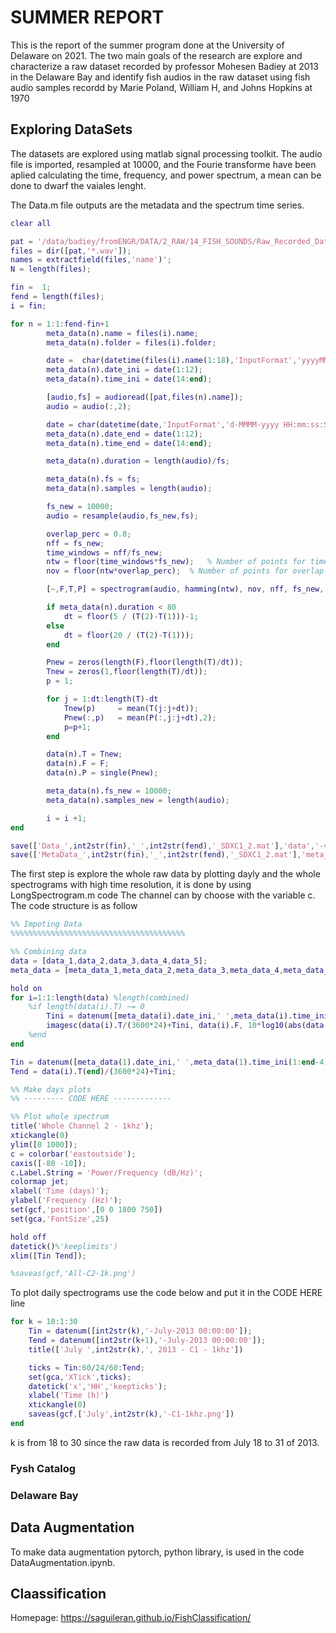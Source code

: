 # SUMMER REPORT

This is the report of the summer program done at the University of Delaware on 2021. The two main goals of the research are explore and characterize a raw dataset recorded by professor Mohesen Badiey at 2013 in the Delaware Bay and identify fish audios in the raw dataset using fish audio samples recordd by Marie Poland, William H, and Johns Hopkins at 1970


## Exploring DataSets

The datasets are explored using matlab signal processing toolkit. The audio file is imported, resampled at 10000, and the Fourie transforme have been aplied calculating the time, frequency, and power spectrum, a mean can be done to dwarf the vaiales lenght.

The Data.m file outputs are the metadata and the spectrum time series.

```matlab
clear all

pat = '/data/badiey/fromENGR/DATA/2_RAW/14_FISH_SOUNDS/Raw_Recorded_Data/SDXC1/Converted Data_1/';
files = dir([pat,'*.wav']);
names = extractfield(files,'name')';
N = length(files);

fin =  1;
fend = length(files);
i = fin;

for n = 1:1:fend-fin+1
        meta_data(n).name = files(i).name;
        meta_data(n).folder = files(i).folder;

        date =  char(datetime(files(i).name(1:18),'InputFormat','yyyyMMdd_HHmmss_SSS','Format','d-MMMM-yyyy HH:mm:ss:SSS'));
        meta_data(n).date_ini = date(1:12);
        meta_data(n).time_ini = date(14:end);

        [audio,fs] = audioread([pat,files(n).name]);
        audio = audio(:,2);

        date = char(datetime(date,'InputFormat','d-MMMM-yyyy HH:mm:ss:SSS','Format','d-MMMM-yyyy HH:mm:ss:SSS') + seconds(length(audio)/fs));
        meta_data(n).date_end = date(1:12);
        meta_data(n).time_end = date(14:end);

        meta_data(n).duration = length(audio)/fs;

        meta_data(n).fs = fs;
        meta_data(n).samples = length(audio);  

        fs_new = 10000;
        audio = resample(audio,fs_new,fs);

        overlap_perc = 0.8;
        nff = fs_new;
        time_windows = nff/fs_new;
        ntw = floor(time_windows*fs_new);   % Number of points for time windows
        nov = floor(ntw*overlap_perc);  % Number of points for overlap

        [~,F,T,P] = spectrogram(audio, hamming(ntw), nov, nff, fs_new, 'yaxis');

        if meta_data(n).duration < 80
            dt = floor(5 / (T(2)-T(1)))-1;
        else
            dt = floor(20 / (T(2)-T(1)));
        end        

        Pnew = zeros(length(F),floor(length(T)/dt));
        Tnew = zeros(1,floor(length(T)/dt));
        p = 1;        

        for j = 1:dt:length(T)-dt
            Tnew(p)     = mean(T(j:j+dt));
            Pnew(:,p)   = mean(P(:,j:j+dt),2);
            p=p+1;
        end

        data(n).T = Tnew;
        data(n).F = F;
        data(n).P = single(Pnew);

        meta_data(n).fs_new = 10000;
        meta_data(n).samples_new = length(audio);

        i = i +1;
end

save(['Data_',int2str(fin),'_',int2str(fend),'_SDXC1_2.mat'],'data','-v7.3')
save(['MetaData_',int2str(fin),'_',int2str(fend),'_SDXC1_2.mat'],'meta_data','-v7.3')
```

The first step is explore the whole raw data by plotting dayly and the whole spectrograms with high time resolution, it is done by using LongSpectrogram.m code
The channel can by choose with the variable c. The code structure is as follow

```matlab
%% Impoting Data
%%%%%%%%%%%%%%%%%%%%%%%%%%%%%%%%%%%%%%%

%% Combining data
data = [data_1,data_2,data_3,data_4,data_5];
meta_data = [meta_data_1,meta_data_2,meta_data_3,meta_data_4,meta_data_5];

hold on
for i=1:1:length(data) %length(combined)
    %if length(data(i).T) ~= 0
        Tini = datenum([meta_data(i).date_ini,' ',meta_data(i).time_ini(1:end-4)]);
        imagesc(data(i).T/(3600*24)+Tini, data(i).F, 10*log10(abs(data(i).P)))  
    %end
end

Tin = datenum([meta_data(1).date_ini,' ',meta_data(1).time_ini(1:end-4)]);
Tend = data(i).T(end)/(3600*24)+Tini;

%% Make days plots
%% --------- CODE HERE -------------

%% Plot whole spectrum
title('Whole Channel 2 - 1khz');
xtickangle(0)
ylim([0 1000]);
c = colorbar('eastoutside');
caxis([-80 -10]);
c.Label.String = 'Power/Frequency (dB/Hz)';
colormap jet;
xlabel('Time (days)');
ylabel('Frequency (Hz)');
set(gcf,'position',[0 0 1800 750])
set(gca,'FontSize',25)

hold off
datetick()%'keeplimits')
xlim([Tin Tend]);

%saveas(gcf,'All-C2-1k.png')
```

To plot daily spectrograms use the code below and put it in the CODE HERE line

```Matlab
for k = 18:1:30
    Tin = datenum([int2str(k),'-July-2013 00:00:00']);
    Tend = datenum([int2str(k+1),'-July-2013 00:00:00']);
    title(['July ',int2str(k),', 2013 - C1 - 1khz'])

    ticks = Tin:60/24/60:Tend;
    set(gca,'XTick',ticks);
    datetick('x','HH','keepticks');
    xlabel('Time (h)')
    xtickangle(0)
    saveas(gcf,['July',int2str(k),'-C1-1khz.png'])
end
```

k is from 18 to 30 since the raw data is recorded from July 18 to 31 of 2013.


### Fysh Catalog 


### Delaware Bay


##


## Data Augmentation

To make data augmentation pytorch, python library, is used in the code DataAugmentation.ipynb.




## Claassification

Homepage: https://saguileran.github.io/FishClassification/
